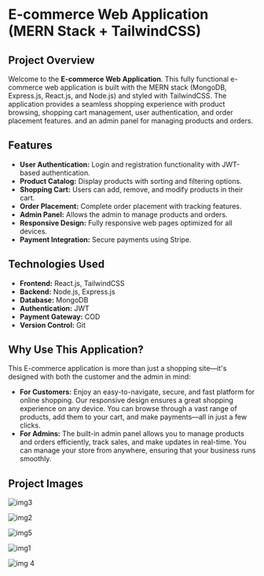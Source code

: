 # E-commerce Web Application (MERN Stack + TailwindCSS)

## Project Overview
Welcome to the **E-commerce Web Application**. This fully functional e-commerce web application is built with the MERN stack (MongoDB, Express.js, React.js, and Node.js) and styled with TailwindCSS.
The application provides a seamless shopping experience with product browsing, shopping cart management, user authentication, and order placement features.
and an admin panel for managing products and orders.

## Features
- **User Authentication:** Login and registration functionality with JWT-based authentication.
- **Product Catalog:** Display products with sorting and filtering options.
- **Shopping Cart:** Users can add, remove, and modify products in their cart.
- **Order Placement:** Complete order placement with tracking features.
- **Admin Panel:** Allows the admin to manage products and orders.
- **Responsive Design:** Fully responsive web pages optimized for all devices.
- **Payment Integration:** Secure payments using Stripe.

## Technologies Used
- **Frontend:** React.js, TailwindCSS
- **Backend:** Node.js, Express.js
- **Database:** MongoDB
- **Authentication:** JWT
- **Payment Gateway:** COD
- **Version Control:** Git

## Why Use This Application?
 This E-commerce application is more than just a shopping site—it's designed with both the customer and the admin in mind:
- **For Customers:** Enjoy an easy-to-navigate, secure, and fast platform for online shopping. Our responsive design ensures a great shopping experience on any device. You can browse through a vast range of products, add them to your cart, and make payments—all in just a few clicks.
- **For Admins:** The built-in admin panel allows you to manage products and orders efficiently, track sales, and make updates in real-time. You can manage your store from anywhere, ensuring that your business runs smoothly.

## Project Images
![img3](https://github.com/user-attachments/assets/80fdefef-9219-45d6-a6ea-21278f9fe30d)


![img2](https://github.com/user-attachments/assets/bb4a3156-62d3-4f95-b876-d07ee4d24ef4)


![img5](https://github.com/user-attachments/assets/2e0988e9-9d54-42af-a923-26d1ce22a0ca)


![img1](https://github.com/user-attachments/assets/6ee198b5-961c-40be-84c4-98684725f749)


![img 4](https://github.com/user-attachments/assets/74969fc2-4a58-4912-99fe-4dbd5c8fd09a)
